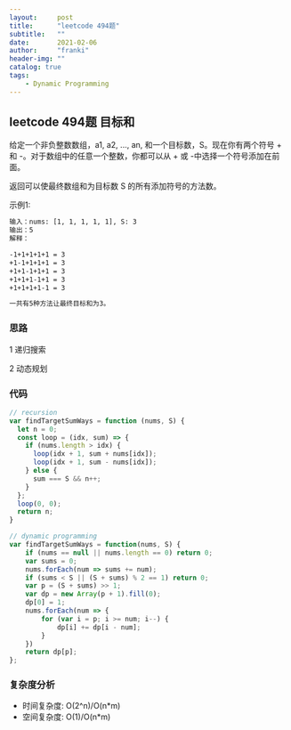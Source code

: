 ```yaml
---
layout:     post
title:      "leetcode 494题"
subtitle:   ""
date:       2021-02-06
author:     "franki"
header-img: ""
catalog: true
tags:
    - Dynamic Programming
---
```


## leetcode 494题 目标和

给定一个非负整数数组，a1, a2, ..., an, 和一个目标数，S。现在你有两个符号 + 和 -。对于数组中的任意一个整数，你都可以从 + 或 -中选择一个符号添加在前面。

返回可以使最终数组和为目标数 S 的所有添加符号的方法数。

示例1:

```bash
输入：nums: [1, 1, 1, 1, 1], S: 3
输出：5
解释：

-1+1+1+1+1 = 3
+1-1+1+1+1 = 3
+1+1-1+1+1 = 3
+1+1+1-1+1 = 3
+1+1+1+1-1 = 3

一共有5种方法让最终目标和为3。
```

### 思路

1 递归搜索

2 动态规划

### 代码

```js
// recursion
var findTargetSumWays = function (nums, S) {
  let n = 0;
  const loop = (idx, sum) => {
    if (nums.length > idx) {
      loop(idx + 1, sum + nums[idx]);
      loop(idx + 1, sum - nums[idx]);
    } else {
      sum === S && n++;
    }
  };
  loop(0, 0);
  return n;
}

// dynamic programming
var findTargetSumWays = function(nums, S) {
    if (nums == null || nums.length == 0) return 0;
    var sums = 0;
    nums.forEach(num => sums += num);
    if (sums < S || (S + sums) % 2 == 1) return 0;
    var p = (S + sums) >> 1;
    var dp = new Array(p + 1).fill(0);
    dp[0] = 1;
    nums.forEach(num => {
        for (var i = p; i >= num; i--) {
            dp[i] += dp[i - num];
        }
    })
    return dp[p];
};
```

### 复杂度分析

- 时间复杂度: O(2^n)/O(n*m)
- 空间复杂度: O(1)/O(n*m)
